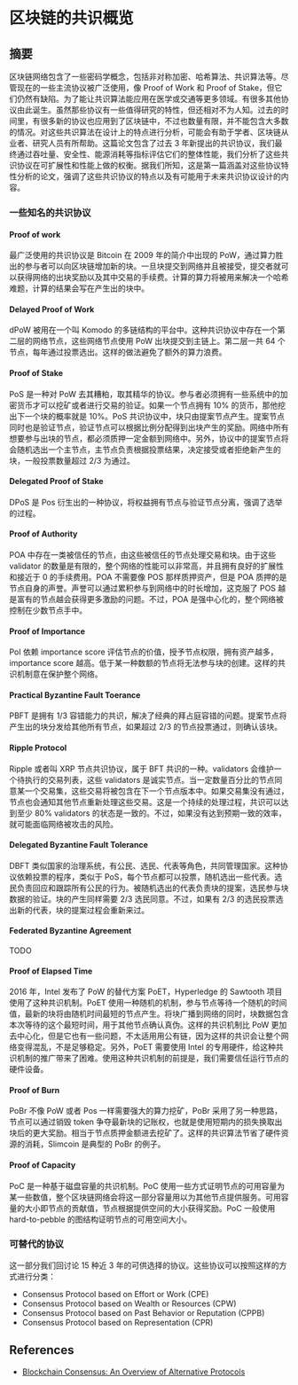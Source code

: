 # 区块链的共识概览

## 摘要

区块链网络包含了一些密码学概念，包括非对称加密、哈希算法、共识算法等。尽管现在的一些主流协议被广泛使用，像 Proof of Work 和 Proof of Stake，但它们仍然有缺陷。为了能让共识算法能应用在医学或交通等更多领域。有很多其他协议由此诞生。虽然那些协议有一些值得研究的特性，但还相对不为人知。过去的时间里，有很多新的协议也应用到了区块链中，不过也数量有限，并不能包含大多数的情况。对这些共识算法在设计上的特点进行分析，可能会有助于学者、区块链从业者、研究人员有所帮助。这篇论文包含了过去 3 年新提出的共识协议，我们最终通过吞吐量、安全性、能源消耗等指标评估它们的整体性能，我们分析了这些共识协议在可扩展性和性能上做的权衡。据我们所知，这是第一篇涵盖对这些协议特性分析的论文，强调了这些共识协议的特点以及有可能用于未来共识协议设计的内容。

### 一些知名的共识协议

#### Proof of work

最广泛使用的共识协议是 Bitcoin 在 2009 年的简介中出现的 PoW，通过算力胜出的参与者可以向区块链增加新的块。一旦块提交到网络并且被接受，提交者就可以获得网络的出块奖励以及其中交易的手续费。计算的算力将被用来解决一个哈希难题，计算的结果会写在产生出的块中。

#### Delayed Proof of Work

dPoW 被用在一个叫 Komodo 的多链结构的平台中。这种共识协议中存在一个第二层的网络节点，这些网络节点使用 PoW 出块提交到主链上。第二层一共 64 个节点，每年通过投票选出。这样的做法避免了额外的算力浪费。

#### Proof of Stake

PoS 是一种对 PoW 去其糟粕，取其精华的协议。参与者必须拥有一些系统中的加密货币才可以挖矿或者进行交易的验证。如果一个节点拥有 10% 的货币，那他挖出下一个块的概率就是 10%。PoS 共识协议中，块只由提案节点产生。提案节点同时也是验证节点，验证节点可以根据比例分配得到出块产生的奖励。网络中所有想要参与出块的节点，都必须质押一定金额到网络中。另外，协议中的提案节点将会随机选出一个主节点，主节点负责根据投票结果，决定接受或者拒绝新产生的块，一般投票数量超过 2/3 为通过。

#### Delegated Proof of Stake

DPoS 是 Pos 衍生出的一种协议，将权益拥有节点与验证节点分离，强调了选举的过程。

#### Proof of Authority

POA 中存在一类被信任的节点，由这些被信任的节点处理交易和块。由于这些 validator 的数量是有限的，整个网络的性能可以非常高，并且拥有良好的扩展性和接近于 0 的手续费用。POA 不需要像 POS 那样质押资产，但是 POA 质押的是节点自身的声誉。声誉可以通过累积参与到网络中的时长增加，这克服了 POS 越是富有的节点越会获得更多激励的问题。不过，POA 是强中心化的，整个网络被控制在少数节点手中。

#### Proof of Importance

PoI 依赖 importance score 评估节点的价值，授予节点权限，拥有资产越多，importance score 越高。低于某一种数额的节点将无法参与块的创建。这样的共识机制意在保护整个网络。

#### Practical Byzantine Fault Toerance

PBFT 是拥有 1/3 容错能力的共识，解决了经典的拜占庭容错的问题。提案节点将产生出的块分发给其他所有节点，如果超过 2/3 的节点投票通过，则确认该块。

#### Ripple Protocol

Ripple 或者叫 XRP 节点共识协议，属于 BFT 共识的一种。validators 会维护一个待执行的交易列表，这些 validators 是诚实节点。当一定数量百分比的节点同意某一个交易集，这些交易将被包含在下一个节点版本中。如果交易集没有通过，节点也会通知其他节点重新处理这些交易。这是一个持续的处理过程，共识可以达到至少 80% validators 的状态是一致的。不过，如果没有达到预期一致的效率，就可能面临网络被攻击的风险。

#### Delegated Byzantine Fault Tolerance

DBFT 类似国家的治理系统，有公民、选民、代表等角色，共同管理国家。这种协议依赖投票的程序，类似于 PoS，每个节点都可以投票，随机选出一些代表。选民负责回应和跟踪所有公民的行为。被随机选出的代表负责块的提案，选民参与块数据的验证。块的产生同样需要 2/3 选民同意。不过，如果有 2/3 的选民投票选出新的代表，块的提案过程会重新来过。

#### Federated Byzantine Agreement

TODO

#### Proof of Elapsed Time

2016 年，Intel 发布了 PoW 的替代方案 PoET，Hyperledge 的 Sawtooth 项目使用了这种共识机制。PoET 使用一种随机的机制，参与节点等待一个随机的时间值，最新的块将由随机时间最短的节点产生。将块广播到网络的同时，块数据包含本次等待的这个最短时间，用于其他节点确认真伪。这样的共识机制比 PoW 更加去中心化，但是它也有一些问题，不太适用用公有链，因为这样的共识会让整个网络变得混乱，不是足够稳定。另外，PoET 需要使用 Intel 的专用硬件，给这种共识机制的推广带来了困难。使用这种共识机制的前提是，我们需要信任运行节点的硬件设备。

#### Proof of Burn

PoBr 不像 PoW 或者 Pos 一样需要强大的算力挖矿，PoBr 采用了另一种思路，节点可以通过销毁 token 争夺最新块的记账权，也就是使用短期内的损失换取出块后的更大奖励。相当于节点质押金额进去挖矿了。这样的共识算法节省了硬件资源的消耗，Slimcoin 是典型的 PoBr 的例子。

#### Proof of Capacity

PoC 是一种基于磁盘容量的共识机制。PoC 使用一些方式证明节点的可用容量为某一些数值，整个区块链网络会将这一部分容量用以为其他节点提供服务。可用容量的大小即节点的贡献值，节点根据提供空间的大小获得奖励。PoC 一般使用 hard-to-pebble 的图结构证明节点的可用空间大小。

### 可替代的协议

这一部分我们回讨论 15 种近 3 年的可供选择的协议。这些协议可以按照这样的方式进行分类：

- Consensus Protocol based on Effort or Work (CPE)
- Consensus Protocol based on Wealth or Resources (CPW)
- Consensus Protocol based on Past Behavior or Reputation (CPPB)
- Consensus Protocol based on Representation (CPR)

## References

- [Blockchain Consensus: An Overview of Alternative Protocols](https://www.mdpi.com/2073-8994/13/8/1363)

